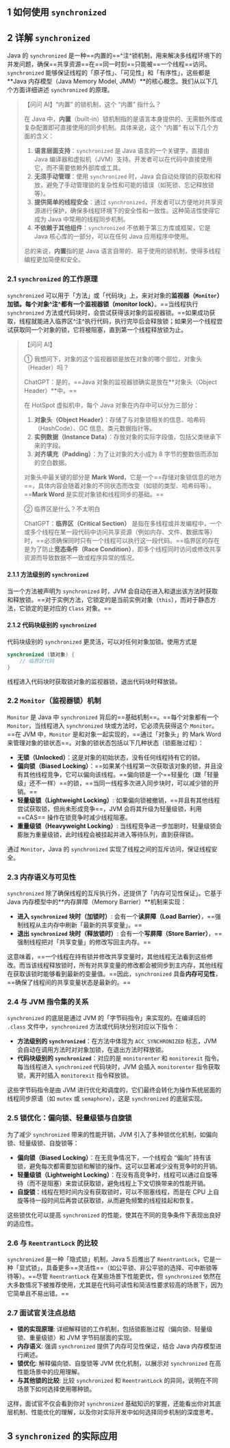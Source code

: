 ## 1   如何使用 `synchronized`



## 2   详解 `synchronized`

Java 的 `synchronized` 是一种==内置的==^注^锁机制，用来解决多线程环境下的并发问题，确保==共享资源==在==同一时刻==只能被==一个线程==访问。`synchronized` 能够保证线程的「原子性」、「可见性」和「有序性」，这些都是 **Java 内存模型（Java Memory Model, JMM）**的核心概念。我们从以下几个方面详细讲述 `synchronized` 的原理。

>   【问问 AI】“内置” 的锁机制，这个 “内置” 指什么？
>
>   在 Java 中，**内置**（built-in）锁机制指的是语言本身提供的、无需额外库或复杂配置即可直接使用的同步机制。具体来说，这个 “内置” 有以下几个方面的含义：
>
>   1.  **语言层面支持**：`synchronized` 是 Java 语言的一个关键字，直接由 Java 编译器和虚拟机（JVM）支持。开发者可以在代码中直接使用它，而不需要依赖外部库或工具。
>   2.  **无须手动管理**：使用 `synchronized` 时，Java 会自动处理锁的获取和释放，避免了手动管理锁的复杂性和可能的错误（如死锁、忘记释放锁等）。
>   3.  **提供简单的线程安全**：通过 `synchronized`，开发者可以方便地对共享资源进行保护，确保多线程环境下的安全性和一致性。这种简洁性使得它成为 Java 中常用的线程同步机制。
>   4.  **不依赖于其他组件**：`synchronized` 不依赖于第三方库或框架，它是 Java 核心库的一部分，可以在任何 Java 应用程序中使用。
>
>   总的来说，**内置**指的是 Java 语言自带的、易于使用的锁机制，使得多线程编程更加简便和安全。

### 2.1   `synchronized` 的工作原理

`synchronized` 可以用于「方法」或「代码块」上，来对对象的**监视器（`Monitor`）**加锁。每个对象^注^都有一个**监视器锁（monitor lock）**。==当线程执行 `synchronized` 方法或代码块时，会尝试获得该对象的监视器锁。==如果成功获取，线程就能进入临界区^注^执行代码，执行完毕后会释放锁；如果另一个线程尝试获取同一个对象的锁，它将被阻塞，直到第一个线程释放锁为止。

>   【问问 AI】
>
>   ① 我想问下，对象的这个监视器锁是放在对象的哪个部位，对象头（Header）吗？
>
>   ChatGPT：是的，==Java 对象的监视器锁确实是放在**对象头（Object Header）**中。==
>
>   在 HotSpot 虚拟机中，每个 Java 对象在内存中可以分为三部分：
>
>   1.  **对象头（Object Header）**：存储了与对象锁相关的信息、哈希码（HashCode）、GC 信息、类元数据指针等。
>   2.  **实例数据（Instance Data）**：存放对象的实际字段值，包括父类继承下来的字段。
>   3.  **对齐填充（Padding）**：为了让对象的大小成为 8 字节的整数倍而添加的空白数据。
>
>   对象头中最关键的部分是 **Mark Word**，它是一个==存储对象锁信息的地方==，具体内容会随着对象的不同状态而改变（如锁的类型、哈希码等）。==**Mark Word** 是实现对象锁和线程同步的基础。==
>
>   ② 临界区是什么？不太明白
>
>   ChatGPT：**临界区（Critical Section）** 是指在多线程或并发编程中，一个或多个线程在某一段代码中访问共享资源（例如内存、文件、数据库等）时，==必须确保同时只有一个线程可以执行这一段代码。==临界区的存在是为了防止**竞态条件（Race Condition）**，即多个线程同时访问或修改共享资源而导致数据不一致或程序异常的情况。

#### 2.1.1   方法级别的 `synchronized`

当一个方法被声明为 `synchronized` 时，JVM 会自动在进入和退出该方法时获取和释放锁。==对于实例方法，它锁定的是当前实例对象（`this`），而对于静态方法，它锁定的是对应的 `Class` 对象。==

#### 2.1.2   代码块级别的 `synchronized`

代码块级别的 `synchronized` 更灵活，可以对任何对象加锁。使用方式是

```java
synchronized (锁对象) { 
    // 临界区代码
}
```

线程进入代码块时获取锁对象的监视器锁，退出代码块时释放锁。

### 2.2   `Monitor`（监视器锁）机制

`Monitor` 是 Java 中 `synchronized` 背后的==基础机制==。==每个对象都有一个 `Monitor`，当线程进入 `synchronized` 块或方法时，它必须先获得这个 `Monitor`。==在 JVM 中，`Monitor` 是和对象一起实现的，==通过「对象头」的 Mark Word 来管理对象的锁状态==。对象的锁状态包括以下几种状态（锁膨胀过程）：

-   **无锁（Unlocked）**：这是对象的初始状态，没有任何线程持有它的锁。
-   **偏向锁（Biased Locking）**：==如果某个线程第一次获取该对象的锁，并且没有其他线程竞争，它可以偏向该线程。==偏向锁是一个==轻量化（跟「轻量级」还不一样）==的锁，==当同一线程多次进入同步块时，可以减少锁的开销。==
-   **轻量级锁（Lightweight Locking）**: 如果偏向锁被撤销，==并且有其他线程尝试获取锁，但尚未形成竞争==，JVM 会将其升级为轻量级锁，利用 ==CAS== 操作在锁竞争时减少线程阻塞。
-   **重量级锁（Heavyweight Locking）**: 当线程竞争进一步加剧时，轻量级锁会膨胀为重量级锁，此时线程会被挂起并进入等待队列，直到获得锁。

通过 `Monitor`，Java 的 `synchronized` 实现了线程之间的互斥访问，保证线程安全。

### 2.3   内存语义与可见性

`synchronized` 除了确保线程的互斥执行外，还提供了「内存可见性保证」。它基于 Java 内存模型中的**内存屏障（Memory Barrier）**机制来实现：

-   **进入 `synchronized` 块时（加锁时）**: 会有一个**读屏障（Load Barrier）**，==强制线程从主内存中刷新「最新的共享变量」。==
-   **退出 `synchronized` 块时（释放锁时）**: 会有一个**写屏障（Store Barrier）**，==强制线程把对「共享变量」的修改写回主内存。==

这意味着，==一个线程在持有锁并修改共享变量时，其他线程无法看到这些修改。而当该线程释放锁时，所有对共享变量的修改都会被同步到主内存，其他线程在获取该锁时能够看到最新的变量值。==因此，`synchronized` 具备**内存可见性**，==确保了线程间的共享变量状态是最新的。==

### 2.4   与 JVM 指令集的关系

`synchronized` 的底层是通过 JVM 的「字节码指令」来实现的。在编译后的 `.class` 文件中，`synchronized` 方法或代码块分别对应以下指令：

-   **方法级别的 `synchronized`**：在方法中体现为 `ACC_SYNCHRONIZED` 标志，JVM 会自动在调用方法时对对象加锁，在退出方法时释放锁。
-   **代码块级别的 `synchronized`**：对应的是 `monitorenter` 和 `monitorexit` 指令。每当线程进入 `synchronized` 代码块时，JVM 会插入 `monitorenter` 指令获取锁，离开时插入 `monitorexit` 指令释放锁。

这些字节码指令是由 JVM 进行优化和调度的，它们最终会转化为操作系统层面的线程同步原语（如 `mutex` 或 `semaphore`），这是 `synchronized` 的底层实现。

### 2.5   锁优化：偏向锁、轻量级锁与自旋锁

为了减少 `synchronized` 带来的性能开销，JVM 引入了多种锁优化机制，如偏向锁、轻量级锁、自旋锁等：

-   **偏向锁（Biased Locking）**：在无竞争情况下，一个线程会 “偏向” 持有该锁，避免每次都需要加锁和解锁的操作。这可以显著减少没有竞争时的开销。
-   **轻量级锁（Lightweight Locking）**：在没有高竞争时，线程可以通过自旋等待（而不是阻塞）来尝试获取锁，避免线程上下文切换带来的性能开销。
-   **自旋锁**：线程在短时间内没有获取锁时，可以不阻塞线程，而是在 CPU 上自旋等待一段时间后再尝试获取锁，从而避免频繁的线程挂起和恢复。

这些锁优化可以提高 `synchronized` 的性能，使其在不同的竞争条件下表现出良好的适应性。

### 2.6   与 `ReentrantLock` 的比较

`synchronized` 是一种「隐式锁」机制，Java 5 后推出了 `ReentrantLock`，它是一种「显式锁」，具备更多==灵活性==（如公平锁、非公平锁的选择、可中断锁等待等）。==尽管 `ReentrantLock` 在某些场景下性能更优，但 `synchronized` 依然在大多数情况下被推荐使用，尤其是在代码可读性和简洁性要求较高的场景下，因为它简单且不易出错。==

### 2.7   面试官关注点总结

-   **锁的实现原理**: 详细解释锁的工作机制，包括锁膨胀过程（偏向锁、轻量级锁、重量级锁）和 JVM 字节码层面的实现。
-   **内存语义**: 强调 `synchronized` 提供了内存可见性保证，结合 Java 内存模型进行阐述。
-   **锁优化**: 解释偏向锁、自旋锁等 JVM 优化机制，以展示对 `synchronized` 在高性能场景中的应用理解。
-   **与其他锁的比较**: 比较 `synchronized` 和 `ReentrantLock` 的异同，说明在不同场景下如何选择使用哪种锁。

这样，面试官不仅会看到你对 `synchronized` 基础知识的掌握，还能看出你对其底层机制、性能优化的理解，以及你对实际开发中如何选择同步机制的深度思考。



## 3   `synchronized` 的实际应用

